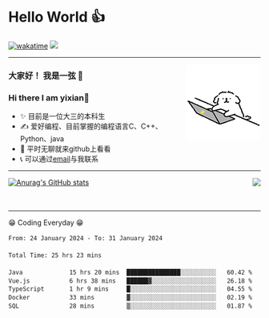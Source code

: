 # Hello World 👍

<!--徽章-->

[![wakatime](https://wakatime.com/badge/user/bcd89b5c-a971-4a22-b959-5fb32df973ad.svg)](https://wakatime.com/@bcd89b5c-a971-4a22-b959-5fb32df973ad)
<a href="mailto:yixian272197@gmail.com"><img src="https://img.shields.io/badge/<Mail>-<yixian272197@gmail.com>-<brightgreen>"></a>
***

<img align="right" alt="GIF" src="https://github.com/1-on/1-on/raw/main/1.gif" />

<!--自我介绍-->

### 大家好！ 我是一弦 👋
### Hi there I am yixian👋
- ✨ 目前是一位大三的本科生
- ✍️ 爱好编程、目前掌握的编程语言C、C++、Python、java
- 🥾 平时无聊就来github上看看
- 📞 可以通过<a href="mailto:yixian272197@gmail.com">email</a>与我联系



***

<img align="right" src="https://github-readme-stats.vercel.app/api/top-langs/?username=1-on&theme=dark">



[![Anurag's GitHub stats](https://github-readme-stats.vercel.app/api?username=1-on&theme=prussian)](https://github.com/anuraghazra/github-readme-stats)
<br>
<br>
<br>




<!--
[![Top Langs](https://github-readme-stats.vercel.app/api/top-langs/?username=1-on)](https://github.com/anuraghazra/github-readme-stats)
-->

***
😁 Coding Everyday 😁
<!--START_SECTION:waka-->

```txt
From: 24 January 2024 - To: 31 January 2024

Total Time: 25 hrs 23 mins

Java             15 hrs 20 mins  ███████████████░░░░░░░░░░   60.42 %
Vue.js           6 hrs 38 mins   ██████▓░░░░░░░░░░░░░░░░░░   26.18 %
TypeScript       1 hr 9 mins     █░░░░░░░░░░░░░░░░░░░░░░░░   04.55 %
Docker           33 mins         ▓░░░░░░░░░░░░░░░░░░░░░░░░   02.19 %
SQL              28 mins         ▒░░░░░░░░░░░░░░░░░░░░░░░░   01.87 %
```

<!--END_SECTION:waka-->

<!--
**1-on/1-on** is a ✨ _special_ ✨ repository because its `README.md` (this file) appears on your GitHub profile.

Here are some ideas to get you started:

- 🔭 I’m currently working on ...
- 🌱 I’m currently learning ...
- 👯 I’m looking to collaborate on ...
- 🤔 I’m looking for help with ...
- 💬 Ask me about ...
- 📫 How to reach me: ...
- 😄 Pronouns: ...
- ⚡ Fun fact: ...
-->
